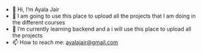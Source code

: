 - 👋 Hi, I’m Ayala Jair
- 👀 I am going to use this place to upload all the projects that I am doing in the different courses
- 🌱 I’m currently learning backend and a i will use this place to upload all the projects
- 📫 How to reach me: ayalajair@gmail.com
